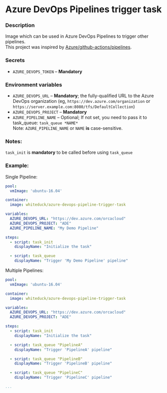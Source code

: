 # Azure DevOps Pipelines trigger task

### Description
Image which can be used in Azure DevOps Pipelines to trigger other pipelines.  
This project was inspired by [Azure/github-actions/pipelines](https://github.com/Azure/github-actions/tree/master/pipelines).

### Secrets
- `AZURE_DEVOPS_TOKEN` – **Mandatory** 


### Environment variables
- `AZURE_DEVOPS_URL` – **Mandatory**; the fully-qualified URL to the Azure DevOps organization (eg, `https://dev.azure.com/organization` or `https://server.example.com:8080/tfs/DefaultCollection`)
- `AZURE_DEVOPS_PROJECT` – **Mandatory** 
- `AZURE_PIPELINE_NAME` – Optional; If not set, you need to pass it to task_queue: `task_queue *NAME*`  
    Note: `AZURE_PIPELINE_NAME` or `NAME` **is** case-sensitive.

### Notes:
`task_init` is **mandatory** to be called before using `task_queue`

### Example:
Single Pipeline:
```yaml
pool:
  vmImage: 'ubuntu-16.04'

container: 
  image: whiteduck/azure-devops-pipeline-trigger-task

variables:
  AZURE_DEVOPS_URL: "https://dev.azure.com/orcacloud"
  AZURE_DEVOPS_PROJECT: "ADE"
  AZURE_PIPELINE_NAME: "My Demo Pipeline"

steps:
  - script: task_init
    displayName: "Initialize the task"

  - script: task_queue
    displayName: "Trigger 'My Demo Pipeline' pipeline"
```

Multiple Pipelines:
```yaml
pool:
  vmImage: 'ubuntu-16.04'

container: 
  image: whiteduck/azure-devops-pipeline-trigger-task

variables:
  AZURE_DEVOPS_URL: "https://dev.azure.com/orcacloud"
  AZURE_DEVOPS_PROJECT: "ADE"

steps:
  - script: task_init
    displayName: "Initialize the task"

  - script: task_queue "PipelineA"
    displayName: "Trigger 'PipelineA' pipeline"

  - script: task_queue "PipelineB"
    displayName: "Trigger 'PipelineB' pipeline"

  - script: task_queue "PipelineC"
    displayName: "Trigger 'PipelineC' pipeline"

...
```